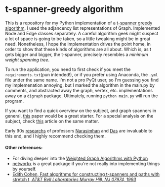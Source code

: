 # t-spanner-greedy algorithm

This is a repository for my Python implementation of a [t-spanner greedy algorithm](https://en.wikipedia.org/wiki/Greedy_geometric_spanner). I used the adjancency list representations of Graph. Implemented Node and Edge classes separately. A careful algorithm geek might suspect a lot of space is going to be taken, so a little tweaking might be in great need. Nonetheless, I hope the implementation drives the point home, in order to show that these kinds of algorithms are all about. Which is, as t gets bigger and bigger, the t-spanner, precisely resembles a *minimum weight spanning tree*.

To run the application, you need to first check if you meet the `requirements.txt`(pun intended!), or if you prefer using Anaconda, the `.yml` file under the same name. I'm not a pro PyQt user, so I'm guessing you find my implemenation annoying, but I marked the algorithm in the main.py by comments, and abstracted away the graph, vertex, etc. implementations away on a `digraph` package. Ultimately, running `python main.py` will run the program.

If you want to find a quick overview on the subject, and graph spanners in general, [this](https://arxiv.org/abs/1909.03152) paper would be a great starter. For a special analysis on the subject, check [this](https://arxiv.org/abs/1702.05900) article on the same matter.

Early 90s [researchs](https://www.researchgate.net/publication/220983492_A_Fast_Algorithm_for_Constructing_Sparse_Euclidean_Spanners) of professors [Narasimhan](https://www.researchgate.net/profile/Giri_Narasimhan) and [Das](https://en.wikipedia.org/wiki/Gautam_Das_(computer_scientist)) are invaluable to this end, and I highly recommend checking them.
#### Other references:
* For diving deeper into the [Weighted Graph Algorithms with Python](https://core.ac.uk/download/pdf/230921366.pdf)
* [networkx](https://networkx.org/documentation/stable//reference/algorithms/shortest_paths.html) is a great package if you're not really into implementing things by yourself.
* [Edith Cohen, Fast algorithms for constructing t-spanners and paths with stretch t, *AT&T Bell Laboratories Murray  Hill, NJ 07974, 1993*](https://www.computer.org/csdl/pds/api/csdl/proceedings/download-article/12OmNy3AgqG/pdf)

